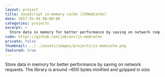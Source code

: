 ```yaml
---
layout: project
title: JavaScript in-memory cache (JSMemCache)
date: 2017-01-04 08:00:00
categories: projects
excerpt: >
  Store data in memory for better performance by saving on network requests.
code: https://github.com/jabranr/js-memcache
private: false
thumbnail: ../../assets/images/projects/js-memcache.png
featured: true
---
```


Store data in memory for better performance by saving on network requests. The library is around ~600 bytes minified and gzipped in size.
